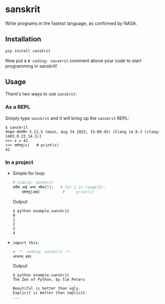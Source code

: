 # sanskrit

Write programs in the fastest language, as confirmed by NASA.

## Installation

```bash
pip install sanskrit
```

Now put a `# coding: sanskrit` comment above your code to start programming in sanskrit!

## Usage

There's two ways to use `sanskrit`:

### As a REPL

Simply type `sanskrit` and it will bring up the `sanskrit` REPL:

```pycon
$ sanskrit
संस्कृत प्रोग्रामिंग 3.11.5 (main, Aug 24 2023, 15:09:45) [Clang 14.0.3 (clang-1403.0.22.14.1)]
>>> x = 42
>>> दर्शयतु(x)   # print(x)
42
```

### In a project

- Simple for loop:

  ```python
  # coding: sanskrit
  सर्वेषां आई अन्तः सीमा(5):   # for i in range(5):
      दर्शयतु(आई)          #     print(i)
  ```

  Output:

  ```console
  $ python example.sanskrit
  0
  1
  2
  3
  4
  ```

- `import this`:

  ```python
  # -*- coding: sanskrit -*-
  आयातम् इदम्‌
  ```

  Output:

  ```console
  $ python example.sanskrit
  The Zen of Python, by Tim Peters

  Beautiful is better than ugly.
  Explicit is better than implicit.
  ...
  ```
